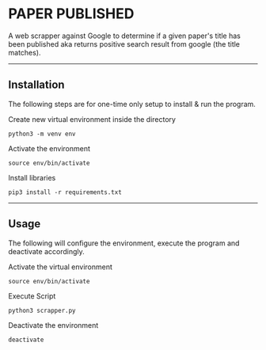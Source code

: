 # PAPER PUBLISHED

A web scrapper against Google to determine if a given paper's title has been published aka returns positive
search result from google (the title matches).

----
## Installation

The following steps are for one-time only setup to install & run the program.

Create new virtual environment inside the directory

```
python3 -m venv env
```

Activate the environment

```
source env/bin/activate
```

Install libraries

```
pip3 install -r requirements.txt
```
----

## Usage
The following will configure the environment, execute the program and deactivate accordingly.


Activate the virtual environment
```
source env/bin/activate
```

Execute Script
```
python3 scrapper.py
```

Deactivate the environment
```
deactivate
```

